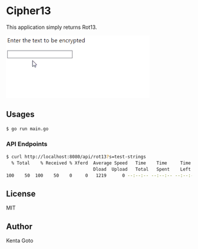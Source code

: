 # Cipher13

This application simply returns Rot13.

![](img/Animation.gif)

## Usages
```bash
$ go run main.go
```

### API Endpoints

```bash
$ curl http://localhost:8080/api/rot13?s=test-strings
  % Total    % Received % Xferd  Average Speed   Time    Time     Time  Current
                                 Dload  Upload   Total   Spent    Left  Speed
100    50  100    50    0     0   1219      0 --:--:-- --:--:-- --:--:--  1515{"original":"test-strings","rot13":"grfg-fgevatf"}
```

## License
MIT

## Author
Kenta Goto
